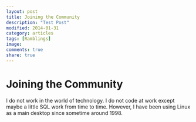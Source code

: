 ```yaml
---
layout: post
title: Joining the Community
description: "Test Post"
modified: 2014-01-31
category: articles
tags: [Ramblings]
image:
comments: true
share: true
---
```


# Joining the Community

I do not work in the world of technology. I do not code at work except maybe a little SQL work from time to time. However, I have been using Linux as a main desktop since sometime around 1998.
